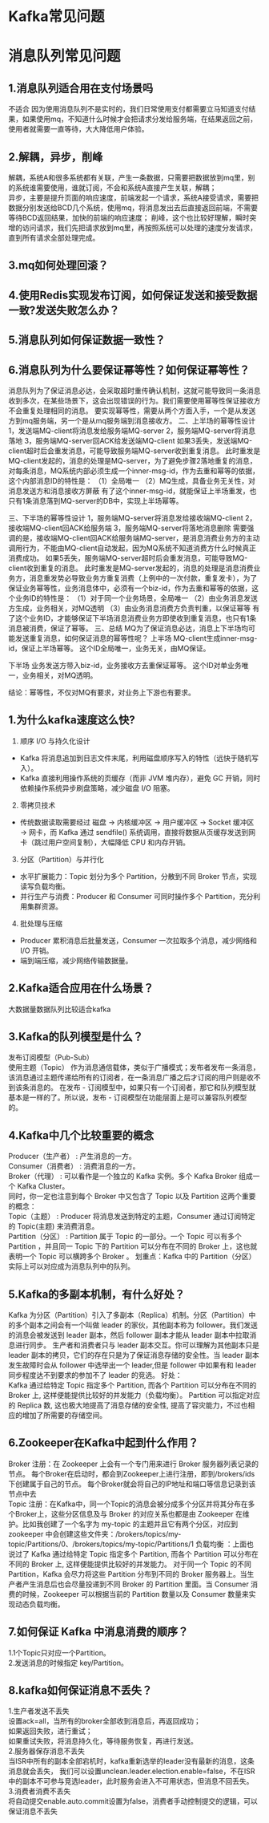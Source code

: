 # Kafka常见问题
# 消息队列常见问题
## 1.消息队列适合用在支付场景吗
不适合
因为使用消息队列不是实时的，我们日常使用支付都需要立马知道支付结果，如果使用mq，不知道什么时候才会把请求分发给服务端，在结果返回之前，使用者就需要一直等待，大大降低用户体验。
## 2.解耦，异步，削峰
解耦，系统A和很多系统都有关联，产生一条数据，只需要把数据放到mq里，别的系统谁需要使用，谁就订阅，不会和系统A直接产生关联，解耦；  
异步，主要是提升页面的响应速度，前端发起一个请求，系统A接受请求，需要把数据分别发送给BCD几个系统，使用mq，将消息发出去后直接返回前端，不需要等待BCD返回结果，加快的前端的响应速度；
削峰，这个也比较好理解，瞬时突增的访问请求，我们先把请求放到mq里，再按照系统可以处理的速度分发请求，直到所有请求全部处理完成。
## 3.mq如何处理回滚？

## 4.使用Redis实现发布订阅，如何保证发送和接受数据一致?发送失败怎么办？

## 5.消息队列如何保证数据一致性？

## 6.消息队列为什么要保证幂等性？如何保证幂等性？
消息队列为了保证消息必达，会采取超时重传确认机制，这就可能导致同一条消息收到多次，在某些场景下，这会出现错误的行为。我们需要使用幂等性保证接收方不会重复处理相同的消息。
要实现幂等性，需要从两个方面入手，一个是从发送方到mq服务端，另一个是从mq服务端到消息接收方。
二、上半场的幂等性设计
1，发送端MQ-client将消息发给服务端MQ-server
2，服务端MQ-server将消息落地
3，服务端MQ-server回ACK给发送端MQ-client
如果3丢失，发送端MQ-client超时后会重发消息，可能导致服务端MQ-server收到重复消息。
此时重发是MQ-client发起的，消息的处理是MQ-server，为了避免步骤2落地重复的消息，对每条消息，MQ系统内部必须生成一个inner-msg-id，作为去重和幂等的依据，这个内部消息ID的特性是：
（1）全局唯一
（2）MQ生成，具备业务无关性，对消息发送方和消息接收方屏蔽
有了这个inner-msg-id，就能保证上半场重发，也只有1条消息落到MQ-server的DB中，实现上半场幂等。

三、下半场的幂等性设计
1，服务端MQ-server将消息发给接收端MQ-client
2，接收端MQ-client回ACK给服务端
3，服务端MQ-server将落地消息删除
需要强调的是，接收端MQ-client回ACK给服务端MQ-server，是消息消费业务方的主动调用行为，不能由MQ-client自动发起，因为MQ系统不知道消费方什么时候真正消费成功。
如果5丢失，服务端MQ-server超时后会重发消息，可能导致MQ-client收到重复的消息。
此时重发是MQ-server发起的，消息的处理是消息消费业务方，消息重发势必导致业务方重复消费（上例中的一次付款，重复发卡），为了保证业务幂等性，业务消息体中，必须有一个biz-id，作为去重和幂等的依据，这个业务ID的特性是：
（1）对于同一个业务场景，全局唯一
（2）由业务消息发送方生成，业务相关，对MQ透明
（3）由业务消息消费方负责判重，以保证幂等
有了这个业务ID，才能够保证下半场消息消费业务方即使收到重复消息，也只有1条消息被消费，保证了幂等。
三、总结
MQ为了保证消息必达，消息上下半场均可能发送重复消息，如何保证消息的幂等性呢？
上半场
MQ-client生成inner-msg-id，保证上半场幂等。
这个ID全局唯一，业务无关，由MQ保证。

下半场
业务发送方带入biz-id，业务接收方去重保证幂等。
这个ID对单业务唯一，业务相关，对MQ透明。

结论：幂等性，不仅对MQ有要求，对业务上下游也有要求。

## 1.为什么kafka速度这么快?
1. 顺序 I/O 与持久化设计
- Kafka 将消息追加到日志文件末尾，利用磁盘顺序写入的特性（远快于随机写入）。
- Kafka 直接利用操作系统的页缓存（而非 JVM 堆内存），避免 GC 开销，同时依赖操作系统异步刷盘策略，减少磁盘 I/O 阻塞。
2. 零拷贝技术
- 传统数据读取需要经过 磁盘 → 内核缓冲区 → 用户缓冲区 → Socket 缓冲区 → 网卡，而 Kafka 通过 sendfile() 系统调用，直接将数据从页缓存发送到网卡（跳过用户空间复制），大幅降低 CPU 和内存开销。
3. 分区（Partition）与并行化
- 水平扩展能力：Topic 划分为多个 Partition，分散到不同 Broker 节点，实现读写负载均衡。
- 并行生产与消费：Producer 和 Consumer 可同时操作多个 Partition，充分利用集群资源。
4. 批处理与压缩
- Producer 累积消息后批量发送，Consumer 一次拉取多个消息，减少网络和 I/O 开销。
- 端到端压缩，减少网络传输数据量。

## 2.Kafka适合应用在什么场景？
大数据量数据队列比较适合kafka  

## 3.Kafka的队列模型是什么？
发布订阅模型（Pub-Sub）  
使用主题（Topic） 作为消息通信载体，类似于广播模式；发布者发布一条消息，该消息通过主题传递给所有的订阅者，在一条消息广播之后才订阅的用户则是收不到该条消息的。
在发布 - 订阅模型中，如果只有一个订阅者，那它和队列模型就基本是一样的了。所以说，发布 - 订阅模型在功能层面上是可以兼容队列模型的。

## 4.Kafka中几个比较重要的概念
Producer（生产者） : 产生消息的一方。  
Consumer（消费者） : 消费消息的一方。  
Broker（代理） : 可以看作是一个独立的 Kafka 实例。多个 Kafka Broker 组成一个 Kafka Cluster。  
同时，你一定也注意到每个 Broker 中又包含了 Topic 以及 Partition 这两个重要的概念：  
Topic（主题） : Producer 将消息发送到特定的主题，Consumer 通过订阅特定的 Topic(主题) 来消费消息。  
Partition（分区） : Partition 属于 Topic 的一部分。一个 Topic 可以有多个 Partition ，并且同一 Topic 下的 Partition 可以分布在不同的 Broker 上，这也就表明一个 Topic 可以横跨多个 Broker 。
划重点：Kafka 中的 Partition（分区） 实际上可以对应成为消息队列中的队列。  

## 5.Kafka的多副本机制，有什么好处？
Kafka 为分区（Partition）引入了多副本（Replica）机制。分区（Partition）中的多个副本之间会有一个叫做 leader 的家伙，其他副本称为 follower。我们发送的消息会被发送到 leader 副本，然后 follower 副本才能从 leader 副本中拉取消息进行同步。
生产者和消费者只与 leader 副本交互。你可以理解为其他副本只是 leader 副本的拷贝，它们的存在只是为了保证消息存储的安全性。当 leader 副本发生故障时会从 follower 中选举出一个 leader,但是 follower 中如果有和 leader 同步程度达不到要求的参加不了 leader 的竞选。
好处：  
Kafka 通过给特定 Topic 指定多个 Partition, 而各个 Partition 可以分布在不同的 Broker 上, 这样便能提供比较好的并发能力（负载均衡）。
Partition 可以指定对应的 Replica 数, 这也极大地提高了消息存储的安全性, 提高了容灾能力，不过也相应的增加了所需要的存储空间。  

## 6.Zookeeper在Kafka中起到什么作用？
Broker 注册：在 Zookeeper 上会有一个专门用来进行 Broker 服务器列表记录的节点。
每个Broker在启动时，都会到Zookeeper上进行注册，即到/brokers/ids 下创建属于自己的节点。
每个Broker就会将自己的IP地址和端口等信息记录到该节点中去  
Topic 注册：在Kafka中，同一个Topic的消息会被分成多个分区并将其分布在多个Broker上，这些分区信息及与 Broker 的对应关系也都是由 Zookeeper 在维护。比如我创建了一个名字为 my-topic 的主题并且它有两个分区，对应到 zookeeper 中会创建这些文件夹：/brokers/topics/my-topic/Partitions/0、/brokers/topics/my-topic/Partitions/1
负载均衡 ：上面也说过了 Kafka 通过给特定 Topic 指定多个 Partition, 而各个 Partition 可以分布在不同的 Broker 上, 这样便能提供比较好的并发能力。 对于同一个 Topic 的不同 Partition，Kafka 会尽力将这些 Partition 分布到不同的 Broker 服务器上。当生产者产生消息后也会尽量投递到不同 Broker 的 Partition 里面。当 Consumer 消费的时候，Zookeeper 可以根据当前的 Partition 数量以及 Consumer 数量来实现动态负载均衡。

## 7.如何保证 Kafka 中消息消费的顺序？
1.1个Topic只对应一个Partition。  
2.发送消息的时候指定 key/Partition。

## 8.kafka如何保证消息不丢失？
1.生产者发送不丢失  
设置ack=all，当所有的broker全部收到消息后，再返回成功；  
如果返回失败，进行重试；  
如果重试失败，将消息持久化，等待服务恢复，再进行发送。  
2.服务器保存消息不丢失  
当ISR中所有的副本全部宕机时，kafka重新选举的leader没有最新的消息，这条消息就会丢失，
我们可以设置unclean.leader.election.enable=false，不在ISR中的副本不可参与竞选leader，此时服务会进入不可用状态，但消息不回丢失。  
3.消费者消费不丢失  
将自动提交enable.auto.commit设置为false，消费者手动控制提交的逻辑，可以保证消息不丢失